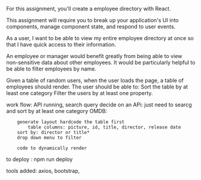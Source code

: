 For this assignment, you'll create a employee directory with React. 

This assignment will require you to break up your application's UI into components, 
manage component state, 
and respond to user events.

As a user, I want to be able to view my entire employee directory at once so that I have quick access to their information.


An employee or manager would benefit greatly from being able to view non-sensitive data about other employees. 
It would be particularly helpful to be able to filter employees by name.


Given a table of random users, when the user loads the page, a table of employees should render.
The user should be able to:
        Sort the table by at least one category
        Filter the users by at least one property.


work flow:
        API running, search query
            decide on an APi: just need to searcg and sort by at least one category
            OMDB: 

        generate layout hardcode the table first
            table columns: picture, id, title, director, release date
        sort by: director or title*
        drop down menu to filter

        code to dynamically render


to deploy :   npm run deploy

tools added: axios, bootstrap,



